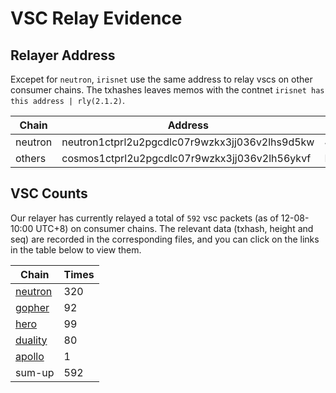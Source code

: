 # VSC Relay Evidence

## Relayer Address

Excepet for `neutron`, `irisnet` use the same address to relay vscs on other consumer chains. The txhashes leaves memos with the contnet `irisnet has this address | rly(2.1.2)`. 

| Chain | Address | TxHash |
| ---   | ---     | ---    |
| neutron   | neutron1ctprl2u2pgcdlc07r9wzkx3jj036v2lhs9d5kw | 413A18C71AF825ADC3C9824285D2C6FC8A5A8BF9AFF4B2E4159C18F9C4E50C8F  |
| others    | cosmos1ctprl2u2pgcdlc07r9wzkx3jj036v2lh56ykvf  | ED172A8E702304019746803E1B718056E4B270F8F495DC1EB39A01C08E6DA6B8  |

## VSC Counts

Our relayer has currently relayed a total of `592` vsc packets (as of 12-08-10:00 UTC+8) on consumer chains. The relevant data (txhash, height and seq) are recorded in the corresponding files, and you can click on the links in the table below to view them.

| Chain | Times | 
| ---   | ---   |   
| [neutron](neutron.csv) | 320 | 
| [gopher](gopher.csv)   | 92  |
| [hero](hero.csv)       | 99  |
| [duality](duality.csv) | 80  |
| [apollo](apollo.csv)   | 1   |
| sum-up                 | 592 |